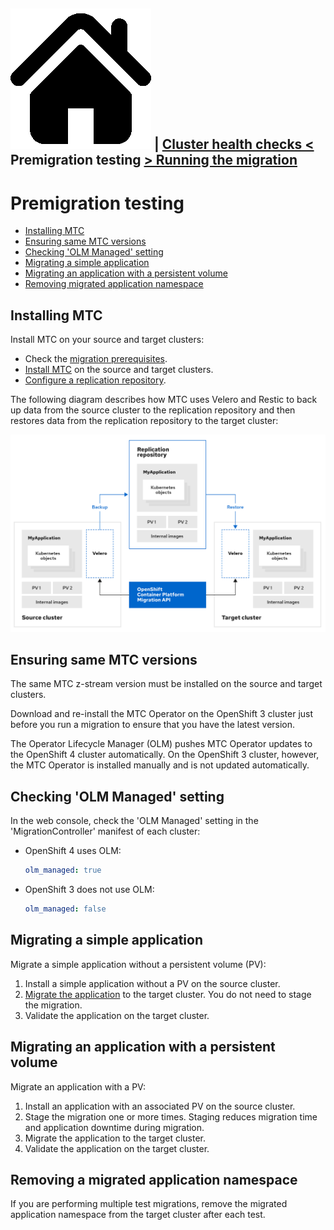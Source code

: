 [![Home](./images/home.png)](./README.md) |  [Cluster health checks <](./cluster-health-checks.md) Premigration testing [> Running the migration](./running-the-migration.md)
---
# Premigration testing

* [Installing MTC](#installing-mtc)
* [Ensuring same MTC versions](#ensuring-same-mtc-versions)
* [Checking 'OLM Managed' setting](#checking-olm-managed-setting)
* [Migrating a simple application](#migrating-a-simple-application)
* [Migrating an application with a persistent volume](#migrating-an-application-with-a-persistent-volume)
* [Removing migrated application namespace](#removing-migrated-application-namespace)

## Installing MTC

Install MTC on your source and target clusters:

* Check the [migration prerequisites](https://docs.openshift.com/container-platform/4.6/migration/migrating_3_4/migrating-application-workloads-3-4.html#migration-prerequisites_migrating-3-4).
* [Install MTC](https://docs.openshift.com/container-platform/4.6/migration/migrating_3_4/deploying-cam-3-4.html) on the source and target clusters.
* [Configure a replication repository](https://docs.openshift.com/container-platform/4.6/migration/migrating_3_4/configuring-replication-repository-3-4.html).

The following diagram describes how MTC uses Velero and Restic to back up data from the source cluster to the replication repository and then restores data from the replication repository to the target cluster:

![MTC Architecture](./images/mtc-architecture.png)

## Ensuring same MTC versions

The same MTC z-stream version must be installed on the source and target clusters.

Download and re-install the MTC Operator on the OpenShift 3 cluster just before you run a migration to ensure that you have the latest version.

The Operator Lifecycle Manager (OLM) pushes MTC Operator updates to the OpenShift 4 cluster automatically. On the OpenShift 3 cluster, however, the MTC Operator is installed manually and is not updated automatically.

## Checking 'OLM Managed' setting

In the web console, check the 'OLM Managed' setting in the 'MigrationController' manifest of each cluster:

* OpenShift 4 uses OLM:
  ```yaml
  olm_managed: true
  ```
* OpenShift 3 does not use OLM:
  ```yaml
  olm_managed: false
  ```

## Migrating a simple application

Migrate a simple application without a persistent volume (PV):

1. Install a simple application without a PV on the source cluster.
2. [Migrate the application](https://docs.openshift.com/container-platform/4.6/migration/migrating_3_4/migrating-applications-with-cam-3-4.html) to the target cluster. You do not need to stage the migration.
3. Validate the application on the target cluster.

## Migrating an application with a persistent volume

Migrate an application with a PV:

1. Install an application with an associated PV on the source cluster.
2. Stage the migration one or more times. Staging reduces migration time and application downtime during migration.
3. Migrate the application to the target cluster.
4. Validate the application on the target cluster.

## Removing a migrated application namespace

If you are performing multiple test migrations, remove the migrated application namespace from the target cluster after each test.

